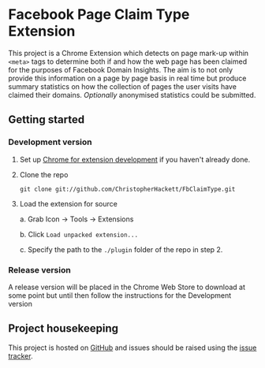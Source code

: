 # Facebook Page Claim Type Extension
This project is a Chrome Extension which detects on page mark-up within `<meta>` tags to determine both if and how the web page has been claimed for the purposes of Facebook Domain Insights. The aim is to not only provide this information on a page by page basis in real time but produce summary statistics on how the collection of pages the user visits have claimed their domains. *Optionally* anonymised statistics could be submitted. 

## Getting started 
### Development version
1.	Set up [Chrome for extension development](http://developer.chrome.com/extensions/faq.html#faq-dev-01) if you haven't already done.

2.	Clone the repo 

        git clone git://github.com/ChristopherHackett/FbClaimType.git

3.	Load the extension for source 

	a.  Grab Icon -> Tools -> Extensions 
	
	b.  Click  `Load unpacked extension...`
	
	c.  Specify the path to the `./plugin` folder of the repo in step 2.

### Release version
A release version will be placed in the Chrome Web Store to download at some point but until then follow the instructions for the Development version


## Project housekeeping 
This project is hosted on [GitHub](https://github.com/ChristopherHackett/FbClaimType) and issues should be raised using the [issue tracker](https://github.com/ChristopherHackett/FbClaimType/issues).
